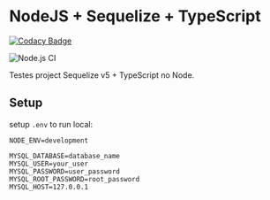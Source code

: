 # NodeJS + Sequelize + TypeScript

[![Codacy Badge](https://api.codacy.com/project/badge/Grade/18153e3dc3dd460b9072b5c7ab9795b3)](https://app.codacy.com/manual/kushalshit27/nodejs-sequelize-typeScript?utm_source=github.com&utm_medium=referral&utm_content=kushalshit27/nodejs-sequelize-typeScript&utm_campaign=Badge_Grade_Dashboard)

![Node.js CI](https://github.com/kushalshit27/nodejs-sequelize-typeScript/workflows/Node.js%20CI/badge.svg?branch=master)

Testes project Sequelize v5 + TypeScript no Node.

## Setup

setup `.env` to run local:

```text
NODE_ENV=development

MYSQL_DATABASE=database_name
MYSQL_USER=your_user
MYSQL_PASSWORD=user_password
MYSQL_ROOT_PASSWORD=root_password
MYSQL_HOST=127.0.0.1
```
